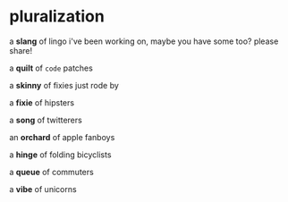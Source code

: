 pluralization
=============

a **slang** of lingo i've been working on, maybe you have some too? please share!

a **quilt** of `code` patches

a **skinny** of fixies just rode by

a **fixie** of hipsters

a **song** of twitterers

an **orchard** of apple fanboys

a **hinge** of folding bicyclists

a **queue** of commuters

a **vibe** of unicorns